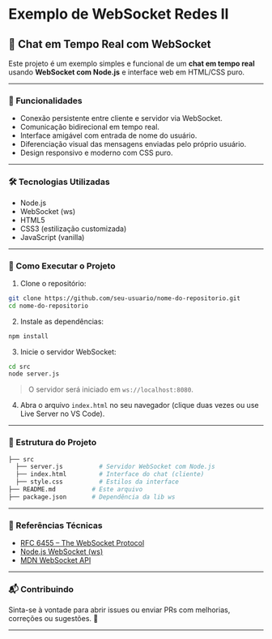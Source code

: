# Exemplo de WebSocket Redes II
## 📡 Chat em Tempo Real com WebSocket

Este projeto é um exemplo simples e funcional de um **chat em tempo real** usando **WebSocket com Node.js** e interface web em HTML/CSS puro.

---

### 📌 Funcionalidades

- Conexão persistente entre cliente e servidor via WebSocket.  
- Comunicação bidirecional em tempo real.  
- Interface amigável com entrada de nome do usuário.  
- Diferenciação visual das mensagens enviadas pelo próprio usuário.  
- Design responsivo e moderno com CSS puro.

---

### 🛠️ Tecnologias Utilizadas

- Node.js  
- WebSocket (ws)  
- HTML5  
- CSS3 (estilização customizada)  
- JavaScript (vanilla)

---

### 🚀 Como Executar o Projeto

1. Clone o repositório:

```bash
git clone https://github.com/seu-usuario/nome-do-repositorio.git
cd nome-do-repositorio
```


2. Instale as dependências:

```bash
npm install
```

3. Inicie o servidor WebSocket:

```bash
cd src
node server.js
```

> O servidor será iniciado em `ws://localhost:8080`.

4. Abra o arquivo `index.html` no seu navegador (clique duas vezes ou use Live Server no VS Code).

---

### 📂 Estrutura do Projeto
```bash
├── src
  ├── server.js          # Servidor WebSocket com Node.js
  ├── index.html         # Interface do chat (cliente)
  ├── style.css          # Estilos da interface
├── README.md          # Este arquivo
├── package.json       # Dependência da lib ws
```
---

### 🧠 Referências Técnicas

- [RFC 6455 – The WebSocket Protocol](https://datatracker.ietf.org/doc/html/rfc6455)  
- [Node.js WebSocket (ws)](https://github.com/websockets/ws)  
- [MDN WebSocket API](https://developer.mozilla.org/pt-BR/docs/Web/API/WebSocket)

---

### 📬 Contribuindo

Sinta-se à vontade para abrir issues ou enviar PRs com melhorias, correções ou sugestões. 🤝

---


